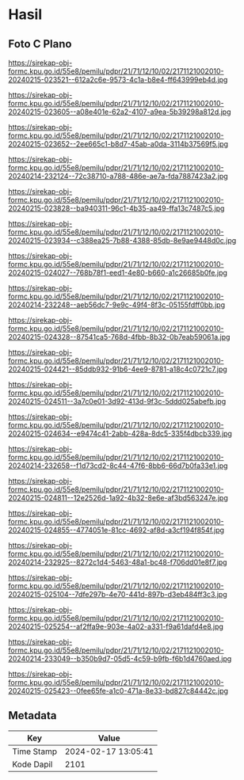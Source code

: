 # Hasil

## Foto C Plano

https://sirekap-obj-formc.kpu.go.id/55e8/pemilu/pdpr/21/71/12/10/02/2171121002010-20240215-023521--612a2c6e-9573-4c1a-b8e4-ff643999eb4d.jpg

https://sirekap-obj-formc.kpu.go.id/55e8/pemilu/pdpr/21/71/12/10/02/2171121002010-20240215-023605--a08e401e-62a2-4107-a9ea-5b39298a812d.jpg

https://sirekap-obj-formc.kpu.go.id/55e8/pemilu/pdpr/21/71/12/10/02/2171121002010-20240215-023652--2ee665c1-b8d7-45ab-a0da-3114b37569f5.jpg

https://sirekap-obj-formc.kpu.go.id/55e8/pemilu/pdpr/21/71/12/10/02/2171121002010-20240214-232124--72c38710-a788-486e-ae7a-fda7887423a2.jpg

https://sirekap-obj-formc.kpu.go.id/55e8/pemilu/pdpr/21/71/12/10/02/2171121002010-20240215-023828--ba940311-96c1-4b35-aa49-ffa13c7487c5.jpg

https://sirekap-obj-formc.kpu.go.id/55e8/pemilu/pdpr/21/71/12/10/02/2171121002010-20240215-023934--c388ea25-7b88-4388-85db-8e9ae9448d0c.jpg

https://sirekap-obj-formc.kpu.go.id/55e8/pemilu/pdpr/21/71/12/10/02/2171121002010-20240215-024027--768b78f1-eed1-4e80-b660-a1c26685b0fe.jpg

https://sirekap-obj-formc.kpu.go.id/55e8/pemilu/pdpr/21/71/12/10/02/2171121002010-20240214-232248--aeb56dc7-9e9c-49f4-8f3c-05155fdff0bb.jpg

https://sirekap-obj-formc.kpu.go.id/55e8/pemilu/pdpr/21/71/12/10/02/2171121002010-20240215-024328--87541ca5-768d-4fbb-8b32-0b7eab59061a.jpg

https://sirekap-obj-formc.kpu.go.id/55e8/pemilu/pdpr/21/71/12/10/02/2171121002010-20240215-024421--85ddb932-91b6-4ee9-8781-a18c4c0721c7.jpg

https://sirekap-obj-formc.kpu.go.id/55e8/pemilu/pdpr/21/71/12/10/02/2171121002010-20240215-024511--3a7c0e01-3d92-413d-9f3c-5ddd025abefb.jpg

https://sirekap-obj-formc.kpu.go.id/55e8/pemilu/pdpr/21/71/12/10/02/2171121002010-20240215-024634--e9474c41-2abb-428a-8dc5-335f4dbcb339.jpg

https://sirekap-obj-formc.kpu.go.id/55e8/pemilu/pdpr/21/71/12/10/02/2171121002010-20240214-232658--f1d73cd2-8c44-47f6-8bb6-66d7b0fa33e1.jpg

https://sirekap-obj-formc.kpu.go.id/55e8/pemilu/pdpr/21/71/12/10/02/2171121002010-20240215-024811--12e2526d-1a92-4b32-8e6e-af3bd563247e.jpg

https://sirekap-obj-formc.kpu.go.id/55e8/pemilu/pdpr/21/71/12/10/02/2171121002010-20240215-024855--4774051e-81cc-4692-af8d-a3cf194f854f.jpg

https://sirekap-obj-formc.kpu.go.id/55e8/pemilu/pdpr/21/71/12/10/02/2171121002010-20240214-232925--8272c1d4-5463-48a1-bc48-f706dd01e8f7.jpg

https://sirekap-obj-formc.kpu.go.id/55e8/pemilu/pdpr/21/71/12/10/02/2171121002010-20240215-025104--7dfe297b-4e70-441d-897b-d3eb484ff3c3.jpg

https://sirekap-obj-formc.kpu.go.id/55e8/pemilu/pdpr/21/71/12/10/02/2171121002010-20240215-025254--af2ffa9e-903e-4a02-a331-f9a61dafd4e8.jpg

https://sirekap-obj-formc.kpu.go.id/55e8/pemilu/pdpr/21/71/12/10/02/2171121002010-20240214-233049--b350b9d7-05d5-4c59-b9fb-f6b1d4760aed.jpg

https://sirekap-obj-formc.kpu.go.id/55e8/pemilu/pdpr/21/71/12/10/02/2171121002010-20240215-025423--0fee65fe-a1c0-471a-8e33-bd827c84442c.jpg


## Metadata

| Key        | Value               |
| ---------- | ------------------- |
| Time Stamp | 2024-02-17 13:05:41 |
| Kode Dapil | 2101                |



